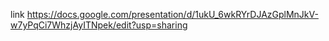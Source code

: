link
https://docs.google.com/presentation/d/1ukU_6wkRYrDJAzGplMnJkV-w7yPqCi7WhzjAyITNpek/edit?usp=sharing
